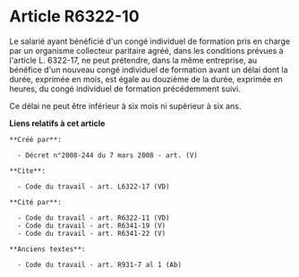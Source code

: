 # Article R6322-10

Le salarié ayant bénéficié d'un congé individuel de formation pris en charge par un organisme collecteur paritaire agréé,
dans les conditions prévues à l'article L. 6322-17, ne peut prétendre, dans la même entreprise, au bénéfice d'un nouveau
congé individuel de formation avant un délai dont la durée, exprimée en mois, est égale au douzième de la durée, exprimée en
heures, du congé individuel de formation précédemment suivi. 

Ce délai ne peut être inférieur à six mois ni supérieur à six ans.

**Liens relatifs à cet article**

	**Créé par**:

	  - Décret n°2008-244 du 7 mars 2008 - art. (V)

	**Cite**:

	  - Code du travail - art. L6322-17 (VD)

	**Cité par**:

	  - Code du travail - art. R6322-11 (VD)
	  - Code du travail - art. R6341-19 (V)
	  - Code du travail - art. R6341-22 (V)

	**Anciens textes**:

	  - Code du travail - art. R931-7 al 1 (Ab)
